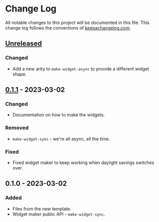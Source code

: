 # Change Log
All notable changes to this project will be documented in this file. This change log follows the conventions of [keepachangelog.com](http://keepachangelog.com/).

## [Unreleased]
### Changed
- Add a new arity to `make-widget-async` to provide a different widget shape.

## [0.1.1] - 2023-03-02
### Changed
- Documentation on how to make the widgets.

### Removed
- `make-widget-sync` - we're all async, all the time.

### Fixed
- Fixed widget maker to keep working when daylight savings switches over.

## 0.1.0 - 2023-03-02
### Added
- Files from the new template.
- Widget maker public API - `make-widget-sync`.

[Unreleased]: https://sourcehost.site/your-name/my-first-clojure/compare/0.1.1...HEAD
[0.1.1]: https://sourcehost.site/your-name/my-first-clojure/compare/0.1.0...0.1.1
